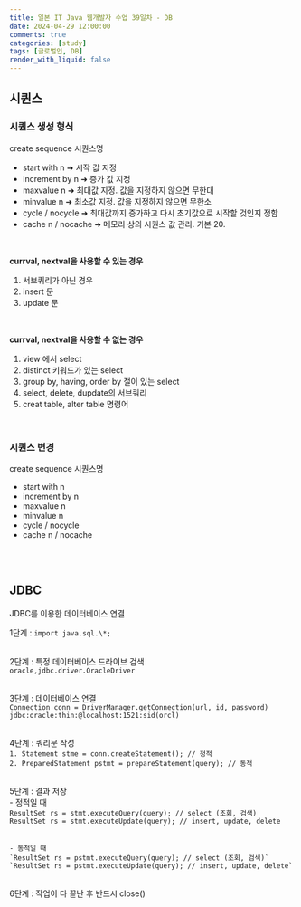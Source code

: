```yaml
---
title: 일본 IT Java 웹개발자 수업 39일차 - DB
date: 2024-04-29 12:00:00
comments: true
categories: [study]
tags: [글로벌인, DB]
render_with_liquid: false
---
```


## 시퀀스
### 시퀀스 생성 형식
create sequence 시퀀스명  
- start with n &#10140; 시작 값 지정  
- increment by n &#10140; 증가 값 지정  
- maxvalue n &#10140; 최대값 지정. 값을 지정하지 않으면 무한대  
- minvalue n &#10140; 최소값 지정. 값을 지정하지 않으면 무한소  
- cycle / nocycle &#10140; 최대값까지 증가하고 다시 초기값으로 시작할 것인지 정함  
- cache n / nocache &#10140; 메모리 상의 시퀀스 값 관리. 기본 20.  
<br>

__currval, nextval을 사용할 수 있는 경우__  
1. 서브쿼리가 아닌 경우  
2. insert 문  
3. update 문  
<br>

__currval, nextval을 사용할 수 없는 경우__  
1. view 에서 select  
2. distinct 키워드가 있는 select  
3. group by, having, order by 절이 있는 select  
4. select, delete, dupdate의 서브쿼리  
5. creat table, alter table 명령어  
<br>

### 시퀀스 변경
create sequence 시퀀스명  
- start with n     
- increment by n     
- maxvalue n     
- minvalue n     
- cycle / nocycle     
- cache n / nocache  
<br>
<br>

## JDBC
JDBC를 이용한 데이터베이스 연결  

1단계 : `import java.sql.\*;`  
<br>

2단계 : 특정 데이터베이스 드라이브 검색  
		`oracle,jdbc.driver.OracleDriver`  
<br>

3단계 : 데이터베이스 연결  
		`Connection conn = DriverManager.getConnection(url, id, password)`  
		`jdbc:oracle:thin:@localhost:1521:sid(orcl)`  
<br>

4단계 : 쿼리문 작성  
		`1. Statement stme = conn.createStatement(); // 정적`  
		`2. PreparedStatement pstmt = prepareStatement(query); // 동적`  
<br>

5단계 : 결과 저장  
	- 정적일 때  
	`ResultSet rs = stmt.executeQuery(query); // select (조회, 검색)`  
	`ResultSet rs = stmt.executeUpdate(query); // insert, update, delete`  
<br>

	- 동적일 때  
	`ResultSet rs = pstmt.executeQuery(query); // select (조회, 검색)`  
	`ResultSet rs = pstmt.executeUpdate(query); // insert, update, delete`  
<br>
6단계 : 작업이 다 끝난 후 반드시 close()  